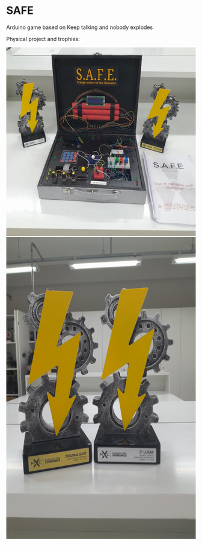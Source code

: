 # SAFE
Arduino game based on Keep talking and nobody explodes 

Physical project and trophies:

<p align="middle">
  <img src="pics/F4P52tHWMAACxgR.jpg" width="600px" height="500px" />
  <img src="pics/F4P523qW8AA_1EZ.jpg" width="600px" height="800px" /> 
</p>
